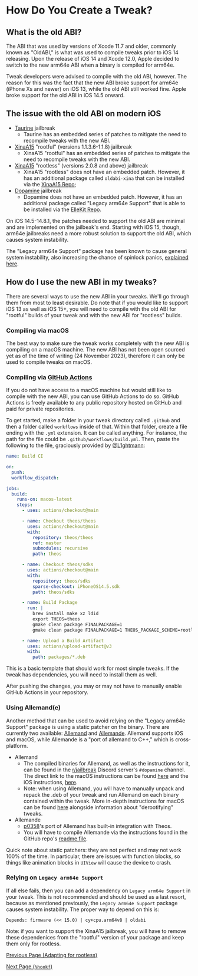 # How Do You Create a Tweak?

## What is the old ABI?
The ABI that was used by versions of Xcode 11.7 and older, commonly known as "OldABI," is what was used to compile tweaks prior to iOS 14 releasing. Upon the release of iOS 14 and Xcode 12.0, Apple decided to switch to the new arm64e ABI when a binary is compiled for arm64e.

Tweak developers were advised to compile with the old ABI, however. The reason for this was the fact that the new ABI broke support for arm64e (iPhone Xs and newer) on iOS 13, while the old ABI still worked fine. Apple broke support for the old ABI in iOS 14.5 onward.

## The issue with the old ABI on modern iOS
- [Taurine](https://taurine.app) jailbreak
  - Taurine has an embedded series of patches to mitigate the need to recompile tweaks with the new ABI.
- [XinaA15](https://github.com/jacksight/xina520_official_jailbreak) "rootful" (versions 1.1.3.6-1.1.8) jailbreak
  - XinaA15 "rootful" has an embedded series of patches to mitigate the need to recompile tweaks with the new ABI.
- [XinaA15](https://github.com/jacksight/xina520_official_jailbreak) "rootless" (versions 2.0.8 and above) jailbreak
  - XinaA15 "rootless" does not have an embedded patch. However, it has an additional package called `oldabi-xina` that can be installed via the [XinaA15 Repo](https://apt.xina.vip);
- [Dopamine](https://ellekit.space/Dopamine) jailbreak
  - Dopamine does not have an embedded patch. However, it has an additional package called "Legacy arm64e Support" that is able to be installed via the [ElleKit Repo](https://ellekit.space).

On iOS 14.5-14.8.1, the patches needed to support the old ABI are minimal and are implemented on the jailbeak's end. Starting with iOS 15, though, arm64e jailbreaks need a more robust solution to support the old ABI, which causes system instability.

The "Legacy arm64e Support" package has been known to cause general system instability, also increasing the chance of spinlock panics, [explained here](https://github.com/opa334/Dopamine/issues/274#issuecomment-1821038203).

## How do I use the new ABI in my tweaks?
There are several ways to use the new ABI in your tweaks. We'll go through them from most to least desirable. Do note that if you would like to support iOS 13 as well as iOS 15+, you will need to compile with the old ABI for "rootful" builds of your tweak and with the new ABI for "rootless" builds.
### Compiling via macOS
The best way to make sure the tweak works completely with the new ABI is compiling on a macOS machine. The new ABI has not been open sourced yet as of the time of writing (24 November 2023), therefore it can only be used to compile tweaks on macOS.
### Compiling via [GitHub Actions](https://github.com/features/actions)
If you do not have access to a macOS machine but would still like to compile with the new ABI, you can use GitHub Actions to do so. GitHub Actions is freely available to any public repository hosted on GitHub and paid for private repositories.

To get started, make a folder in your tweak directory called `.github` and then a folder called `workflows` inside of that. Within that folder, create a file ending with the `.yml` extension. It can be called anything. For instance, the path for the file could be `.github/workflows/build.yml`. Then, paste the following to the file, graciously provided by [@L1ghtmann](https://github.com/L1ghtmann):
```yml
name: Build CI

on:
  push:
  workflow_dispatch:

jobs:
  build:
    runs-on: macos-latest
    steps:
      - uses: actions/checkout@main

      - name: Checkout theos/theos
        uses: actions/checkout@main
        with:
          repository: theos/theos
          ref: master
          submodules: recursive
          path: theos

      - name: Checkout theos/sdks
        uses: actions/checkout@main
        with:
          repository: theos/sdks
          sparse-checkout: iPhoneOS14.5.sdk
          path: theos/sdks

      - name: Build Package
        run: |
          brew install make xz ldid
          export THEOS=theos
          gmake clean package FINALPACKAGE=1
          gmake clean package FINALPACKAGE=1 THEOS_PACKAGE_SCHEME=rootless

      - name: Upload a Build Artifact
        uses: actions/upload-artifact@v3
        with:
          path: packages/*.deb
```
This is a basic template that should work for most simple tweaks. If the tweak has dependencies, you will need to install them as well.

After pushing the changes, you may or may not have to manually enable GitHub Actions in your repository.

### Using Allemand(e)
Another method that can be used to avoid relying on the "Legacy arm64e Support" package is using a static patcher on the binary. There are currently two available: [Allemand](https://github.com/evelyneee/Allemand) and [Allemande](https://github.com/p0358/allemande). Allemand supports iOS and macOS, while Allemande is a "port of allemand to C++," which is cross-platform.

- Allemand
  - The compiled binaries for Allemand, as well as the instructions for it, can be found in the [r/jailbreak](https://discord.com/jb) Discord server's `#dopamine` channel. The direct link to the macOS instructions can be found [here](https://discord.com/channels/349243932447604736/688126462066163756/1109535067493122198) and the iOS instructions, [here](https://discord.com/channels/349243932447604736/688126462066163756/1109533605392285836).
  - Note: when using Allemand, you will have to manually unpack and repack the .deb of your tweak and run Allemand on each binary contained within the tweak. More in-depth instructions for macOS can be found [here](https://gist.github.com/NightwindDev/1c05464475b597231e0c6855d959d144) alongside information about "derootifying" tweaks.
- Allemande
  - [p0358](https://github.com/p0358)'s port of Allemand has built-in integration with Theos.
  - You will have to compile Allemande via the instructions found in the GitHub repo's [readme file](https://github.com/p0358/allemande/blob/master/README.md).

Quick note about static patchers: they are not perfect and may not work 100% of the time. In particular, there are issues with function blocks, so things like animation blocks in `UIView` will cause the device to crash.
### Relying on `Legacy arm64e Support`
If all else fails, then you can add a dependency on `Legacy arm64e Support` in your tweak. This is not recommended and should be used as a last resort, because as mentioned previously, the `Legacy arm64e Support` package causes system instability. The proper way to depend on this is:
```
Depends: firmware (<< 15.0) | cy+cpu.arm64v8 | oldabi
```
Note: if you want to support the XinaA15 jailbreak, you will have to remove these dependenices from the "rootful" version of your package and keep them only for rootless.

[Previous Page (Adapting for rootless)](./rootless.md)

[Next Page (`%hookf`)](./hookf.md)